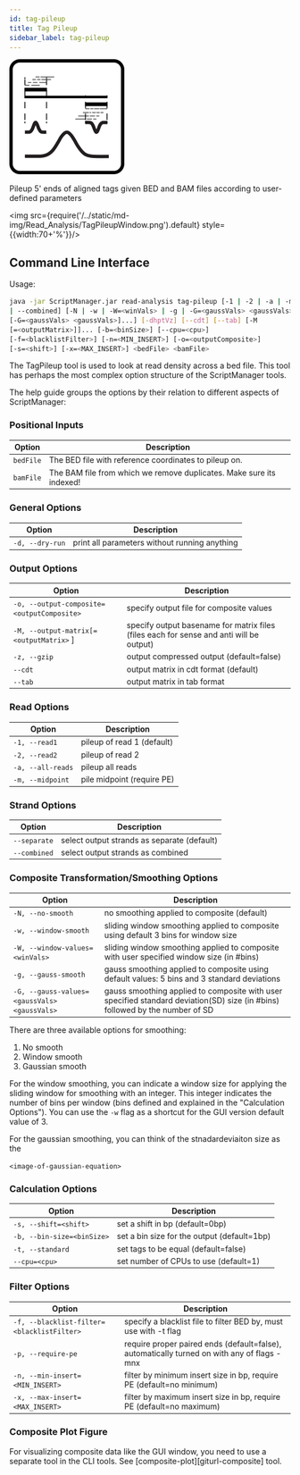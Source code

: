 ```yaml
---
id: tag-pileup
title: Tag Pileup
sidebar_label: tag-pileup
---
```


![tag-pileup](/../static/icons/Read_Analysis/TagPileup_square.svg)


Pileup 5' ends of aligned tags given BED and BAM files according to user-defined parameters

<img src={require('/../static/md-img/Read_Analysis/TagPileupWindow.png').default} style={{width:70+'%'}}/>

## Command Line Interface

Usage:
```bash
java -jar ScriptManager.jar read-analysis tag-pileup [-1 | -2 | -a | -m] [--separate
| --combined] [-N | -w | -W=<winVals> | -g | -G=<gaussVals> <gaussVals>
[-G=<gaussVals> <gaussVals>]...] [-dhptVz] [--cdt] [--tab] [-M
[=<outputMatrix>]]... [-b=<binSize>] [--cpu=<cpu>]
[-f=<blacklistFilter>] [-n=<MIN_INSERT>] [-o=<outputComposite>]
[-s=<shift>] [-x=<MAX_INSERT>] <bedFile> <bamFile>
```

The TagPileup tool is used to look at read density across a bed file. This tool has perhaps the most complex option structure of the ScriptManager tools.


The help guide groups the options by their relation to different aspects of ScriptManager:



### Positional Inputs

| Option | Description |
| ------ | ----------- |
| `bedFile` | The BED file with reference coordinates to pileup on. |
| `bamFile` | The BAM file from which we remove duplicates. Make sure its indexed! |

### General Options

| Option | Description |
| ------ | ----------- |
| `-d, --dry-run` | print all parameters without running anything |


### Output Options

| Option | Description |
| ------ | ----------- |
| `-o, --output-composite=<outputComposite>` | specify output file for composite values |
| `-M, --output-matrix[=<outputMatrix>` ] | specify output basename for matrix files (files each for sense and anti will be output) |
| `-z, --gzip` | output compressed output (default=false) |
| `--cdt` |  output matrix in cdt format (default) |
| `--tab` | output matrix in tab format |


### Read Options

| Option | Description |
| ------ | ----------- |
| `-1, --read1` | pileup of read 1 (default) |
| `-2, --read2` | pileup of read 2 |
| `-a, --all-reads` | pileup all reads |
| `-m, --midpoint` | pile midpoint (require PE) |


### Strand Options

| Option | Description |
| ------ | ----------- |
| `--separate` | select output strands as separate (default) |
| `--combined` | select output strands as combined |

### Composite Transformation/Smoothing Options

| Option | Description |
| ------ | ----------- |
| `-N, --no-smooth` | no smoothing applied to composite (default) |
| `-w, --window-smooth` | sliding window smoothing applied to composite using default 3 bins for window size |
| `-W, --window-values=<winVals>` | sliding window smoothing applied to composite with user specified window size (in #bins) |
| `-g, --gauss-smooth` | gauss smoothing applied to composite using default values: 5 bins and 3 standard deviations |
| `-G, --gauss-values=<gaussVals> <gaussVals>` | gauss smoothing applied to composite with user specified standard deviation(SD) size (in #bins) followed by the number of SD |

There are three available options for smoothing:
1. No smooth
2. Window smooth
3. Gaussian smooth

For the window smoothing, you can indicate a window size for applying the sliding window for smoothing with an integer. This integer indicates the number of bins per window (bins defined and explained in the "Calculation Options"). You can use the `-w` flag as a shortcut for the GUI version default value of 3.

For the gaussian smoothing, you can think of the stnadardeviaiton size as the

`<image-of-gaussian-equation>`


### Calculation Options

| Option | Description |
| ------ | ----------- |
| `-s, --shift=<shift>` | set a shift in bp (default=0bp) |
| `-b, --bin-size=<binSize>` | set a bin size for the output (default=1bp) |
| `-t, --standard` | set tags to be equal (default=false) |
| `--cpu=<cpu>` | set number of CPUs to use (default=1) |


### Filter Options

| Option | Description |
| ------ | ----------- |
| `-f, --blacklist-filter=<blacklistFilter>` | specify a blacklist file to filter BED by, must use with -t flag |
| `-p, --require-pe` | require proper paired ends (default=false), automatically turned on with any of flags -mnx |
| `-n, --min-insert=<MIN_INSERT>` | filter by minimum insert size in bp, require PE (default=no minimum) |
| `-x, --max-insert=<MAX_INSERT>` | filter by maximum insert size in bp, require PE (default=no maximum) |


### Composite Plot Figure

For visualizing composite data like the GUI window, you need to use a separate tool in the CLI tools. See [composite-plot][giturl-composite] tool.

[file-format]:/docs/References/file-formats
